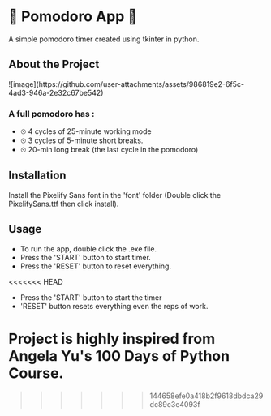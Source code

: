 <h1>🍅 Pomodoro App 🍅</h1>
<p> A simple pomodoro timer created using tkinter in python.</p>

<h2> About the Project </h2>
![image](https://github.com/user-attachments/assets/986819e2-6f5c-4ad3-946a-2e32c67be542)


<h3> A full pomodoro has :</h3>
<ul>
  <li>⏲ 4 cycles of 25-minute working mode</li>
  <li>⏲ 3 cycles of 5-minute short breaks.</li>
  <li>⏲ 20-min long break (the last cycle in the pomodoro)</li>
</ul>


<h2> Installation </h2>
Install the Pixelify Sans font in the 'font' folder (Double click the PixelifySans.ttf then click install).

<h2>Usage</h2>
<ul>
  <li>To run the app, double click the .exe file.</li>
  <li>Press the 'START' button to start timer.</li>
  <li>Press the 'RESET' button to reset everything.</li>
</ul>




<<<<<<< HEAD
- Press the 'START' button to start the timer
- 'RESET' button resets everything even the reps of work.

Project is highly inspired from Angela Yu's 100 Days of Python Course.
=======
>>>>>>> 144658efe0a418b2f9618dbdca29dc89c3e4093f
